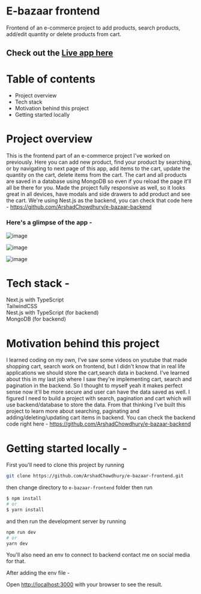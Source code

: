 
# E-bazaar frontend

Frontend of an e-commerce project to add products, search products, add/edit quantity or delete products from cart.

## Check out the <a href="https://e-bazaar-by-arshad.netlify.app/" target="_blank">Live app here</a>

# Table of contents

- Project overview
- Tech stack
- Motivation behind this project
- Getting started locally

# Project overview

This is the frontend part of an e-commerce project I've worked on previously. Here you can add new product, find your product by searching, or by navigating to next page of this app, add items to the cart, update the quantity on the cart, delete items from the cart.
The cart and all products are saved in a database using MongoDB so even if you reload the page it'll all be there for you. Made the project fully responsive as well, so it looks great in all devices, have modals and side drawers to add product and see the cart. We're using Nest.js as the backend, you can check that code here - https://github.com/ArshadChowdhury/e-bazaar-backend

### Here's a glimpse of the app -

![image](https://github.com/ArshadChowdhury/e-bazaar-frontend/assets/86738490/d356b8ca-0190-47fd-badd-15b4927ee7cd)

![image](https://github.com/ArshadChowdhury/e-bazaar-frontend/assets/86738490/1563c571-26e9-4351-bf45-2dc33e04eeb9)

![image](https://github.com/ArshadChowdhury/e-bazaar-frontend/assets/86738490/6403112c-b39f-4cbc-b0eb-cb30d375cfde)

# Tech stack - 

Next.js with TypeScript <br>
TailwindCSS <br>
Nest.js with TypeScript (for backend) <br>
MongoDB (for backend) <br>

# Motivation behind this project

I learned coding on my own, I've saw some videos on youtube that made shopping cart, search work on frontend, but I didn't know that in real life applications we should store the cart,search data in backend. I've learned about this in my last job where I saw they're implementing cart, search and pagination in the backend. So I thought to myself yeah it makes perfect sense now it'll be more secure and user can have the data saved as well. I figured I need to build a project with search, pagination and cart which will use backend/database to store the data. From that thinking I've built this project to learn more about searching, paginating and adding/deleting/updating cart items in backend. You can check the backend code right here - https://github.com/ArshadChowdhury/e-bazaar-backend

# Getting started locally - 

First you'll need to clone this project by running

```bash
git clone https://github.com/ArshadChowdhury/e-bazaar-frontend.git
```
then change directory to ```e-bazaar-frontend``` folder then run

```bash
$ npm install
# or 
$ yarn install
```
and then run the development server by running

```bash
npm run dev
# or
yarn dev
```

You'll also need an env to connect to backend contact me on social media for that. 

After adding the env file -

Open [http://localhost:3000](http://localhost:3000) with your browser to see the result.



